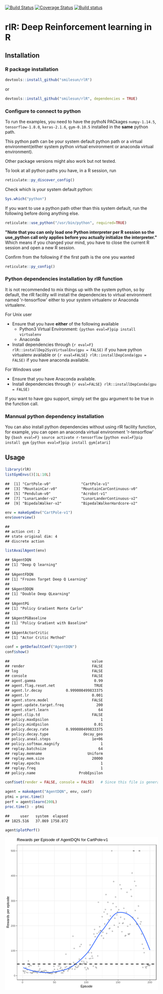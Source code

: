 [![Build Status](https://travis-ci.com/smilesun/rlR.svg?branch=master)](https://travis-ci.com/smilesun/rlR)
[![Coverage Status](https://coveralls.io/repos/github/smilesun/rlR/badge.svg?branch=master)](https://coveralls.io/github/smilesun/rlR?branch=master)
[![Build status](https://ci.appveyor.com/api/projects/status/d0oyb358bh3e8r7r?svg=true)](https://ci.appveyor.com/project/smilesun/rlr)

# rlR: Deep Reinforcement learning in R

## Installation

### R package installation

```r
devtools::install_github("smilesun/rlR")
```
or 


```r
devtools::install_github("smilesun/rlR", dependencies = TRUE)
```

### Configure to connect to python
To run the examples,  you need to have the pythoN PACkages `numpy-1.14.5`, `tensorflow-1.8.0`, `keras-2.1.6`, `gym-0.10.5` installed in the **same** python path. 

This python path can be your system default python path or a virtual environment(either system python virtual environment or anaconda virtual environment).

Other package versions might also work but not tested.

To look at all python paths you have, in a R session, run

```r
reticulate::py_discover_config()
```

Check which is your system default python:

```r
Sys.which("python")
```

If you want to use a python path other than this system default, run the following before doing anything else.

```r
reticulate::use_python("/usr/bin/python", required=TRUE)
```
**"Note that you can only load one Python interpreter per R session so the use_python call only applies before you actually initialize the interpreter."** Which means if you changed your mind, you have to close the current R session and open a new R session.

Confirm from the following if the first path is the one you wanted

```r
reticulate::py_config()
```

### Python dependencies installation by rlR function
It is not recommended to mix things up with the system python, so by default, the rlR facility will install the dependencies to virtual environment named 'r-tensorflow' either to your system virtualenv or Anaconda virtualenv.

For Unix user
- Ensure that you have **either** of the following available
  - Python3 Virtual Environment: `{python eval=F}pip install virtualenv`
  - Anaconda
- Install dependencies through `{r eval=F} rlR::installDep2SysVirtualEnv(gpu = FALSE)` if you have python virtualenv available or `{r eval=FALSE} rlR::installDepConda(gpu = FALSE)` if you have anaconda available.


For Windows user
- Ensure that you have Anaconda available.
- Install dependencies through `{r eval=FALSE} rlR::installDepConda(gpu = FALSE)` 

If you want to have gpu support, simply set the gpu argument to be true in the function call.

### Mannual python dependency installation
You can also install python dependencies without using rlR facility function, for example, you can open an anaconda virtual environment  'r-tensorflow' by
`{bash eval=F} source activate r-tensorflow`
`{python eval=F}pip install gym`
`{python eval=F}pip install gym[atari]`

## Usage

```r
library(rlR)
listGymEnvs()[1L:10L]
```

```
##  [1] "CartPole-v0"              "CartPole-v1"             
##  [3] "MountainCar-v0"           "MountainCarContinuous-v0"
##  [5] "Pendulum-v0"              "Acrobot-v1"              
##  [7] "LunarLander-v2"           "LunarLanderContinuous-v2"
##  [9] "BipedalWalker-v2"         "BipedalWalkerHardcore-v2"
```

```r
env = makeGymEnv("CartPole-v1")
env$overview()
```

```
## 
## action cnt: 2 
## state original dim: 4 
## discrete action
```

```r
listAvailAgent(env)
```

```
## $AgentDQN
## [1] "Deep Q learning"
## 
## $AgentFDQN
## [1] "Frozen Target Deep Q Learning"
## 
## $AgentDDQN
## [1] "Double Deep QLearning"
## 
## $AgentPG
## [1] "Policy Gradient Monte Carlo"
## 
## $AgentPGBaseline
## [1] "Policy Gradient with Baseline"
## 
## $AgentActorCritic
## [1] "Actor Critic Method"
```


```r
conf = getDefaultConf("AgentDQN")
conf$show()
```

```
##                                      value
## render                               FALSE
## log                                  FALSE
## console                              FALSE
## agent.gamma                           0.99
## agent.flag.reset.net                  TRUE
## agent.lr.decay           0.999000499833375
## agent.lr                             0.001
## agent.store.model                    FALSE
## agent.update.target.freq               200
## agent.start.learn                       64
## agent.clip.td                        FALSE
## policy.maxEpsilon                        1
## policy.minEpsilon                     0.01
## policy.decay.rate        0.999000499833375
## policy.decay.type                decay_geo
## policy.aneal.steps                   1e+06
## policy.softmax.magnify                   1
## replay.batchsize                        64
## replay.memname                     Uniform
## replay.mem.size                      20000
## replay.epochs                            1
## replay.freq                              1
## policy.name                    ProbEpsilon
```

```r
conf$set(render = FALSE, console = FALSE)   # Since this file is generated by Rmarkdown, we do not want other output message to blur the markdown file.
```


```r
agent = makeAgent("AgentDQN", env, conf)
ptmi = proc.time()
perf = agent$learn(200L)
proc.time() - ptmi
```

```
##     user   system  elapsed 
## 1825.516   37.869 1758.872
```


```r
agent$plotPerf()
```

![plot of chunk mplot](inst/figures/mplot-1.png)
